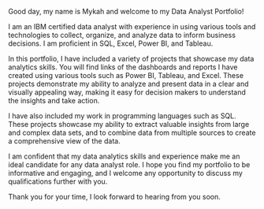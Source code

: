Good day, my name is Mykah and welcome to my Data Analyst Portfolio!

I am an IBM certified data analyst with experience in using various tools and technologies to collect, organize, and analyze data to inform business decisions. I am proficient in SQL, Excel, Power BI, and Tableau.

In this portfolio, I have included a variety of projects that showcase my data analytics skills. You will find links of the dashboards and reports I have created using various tools such as Power BI, Tableau, and Excel. These projects demonstrate my ability to analyze and present data in a clear and visually appealing way, making it easy for decision makers to understand the insights and take action.

I have also included my work in programming languages such as SQL. These projects showcase my ability to extract valuable insights from large and complex data sets, and to combine data from multiple sources to create a comprehensive view of the data.

I am confident that my data analytics skills and experience make me an ideal candidate for any data analyst role. I hope you find my portfolio to be informative and engaging, and I welcome any opportunity to discuss my qualifications further with you.

Thank you for your time, I look forward to hearing from you soon.
